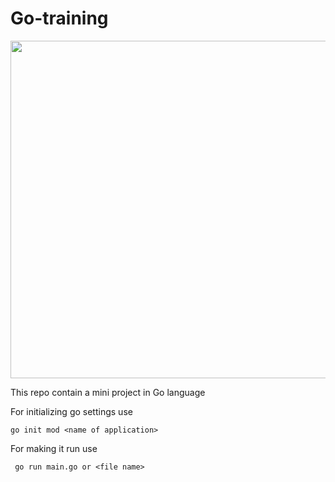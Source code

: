 # Go-training

<img src =https://www.nixsolutions.com/uploads/2020/07/Golang.png width=540>

This repo contain a mini project in Go language 

For initializing go settings use 

```
go init mod <name of application>

```

For making it run use 

```
 go run main.go or <file name>
 
```
